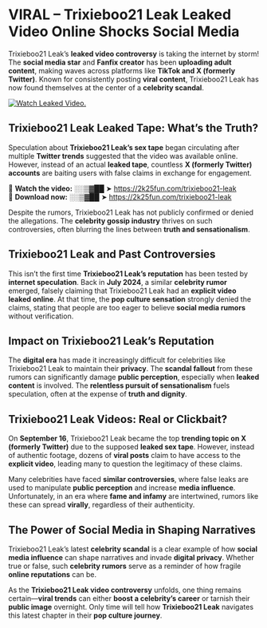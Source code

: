 # VIRAL – Trixieboo21 Leak Leaked Video Online Shocks Social Media 

Trixieboo21 Leak’s **leaked video controversy** is taking the internet by storm! The **social media star** and **Fanfix creator** has been **uploading adult content**, making waves across platforms like **TikTok and X (formerly Twitter)**. Known for consistently posting **viral content**, Trixieboo21 Leak has now found themselves at the center of a **celebrity scandal**.  

[![Watch Leaked Video.](https://miro.medium.com/v2/resize:fit:828/format:webp/1*cilzJN44JGOrTw9NJCrNHA.gif "Watch Leaked Video")](https://2k25fun.com/trixieboo21-leak)

## **Trixieboo21 Leak Leaked Tape: What’s the Truth?**  
Speculation about **Trixieboo21 Leak’s sex tape** began circulating after multiple **Twitter trends** suggested that the video was available online. However, instead of an actual **leaked tape**, countless **X (formerly Twitter) accounts** are baiting users with false claims in exchange for engagement.  

🔹 **Watch the video:** ░░▒▓██ ➤ https://2k25fun.com/trixieboo21-leak  
🔹 **Download now:** ░░▒▓██ ➤ https://2k25fun.com/trixieboo21-leak  

Despite the rumors, Trixieboo21 Leak has not publicly confirmed or denied the allegations. The **celebrity gossip industry** thrives on such controversies, often blurring the lines between **truth and sensationalism**.  

## **Trixieboo21 Leak and Past Controversies**  
This isn’t the first time **Trixieboo21 Leak’s reputation** has been tested by **internet speculation**. Back in **July 2024**, a similar **celebrity rumor** emerged, falsely claiming that Trixieboo21 Leak had an **explicit video leaked online**. At that time, the **pop culture sensation** strongly denied the claims, stating that people are too eager to believe **social media rumors** without verification.  

## **Impact on Trixieboo21 Leak’s Reputation**  
The **digital era** has made it increasingly difficult for celebrities like Trixieboo21 Leak to maintain their **privacy**. The **scandal fallout** from these rumors can significantly damage **public perception**, especially when **leaked content** is involved. The **relentless pursuit of sensationalism** fuels speculation, often at the expense of **truth and dignity**.  

## **Trixieboo21 Leak Videos: Real or Clickbait?**  
On **September 16**, Trixieboo21 Leak became the top **trending topic on X (formerly Twitter)** due to the supposed **leaked sex tape**. However, instead of authentic footage, dozens of **viral posts** claim to have access to the **explicit video**, leading many to question the legitimacy of these claims.  

Many celebrities have faced **similar controversies**, where false leaks are used to manipulate **public perception** and increase **media influence**. Unfortunately, in an era where **fame and infamy** are intertwined, rumors like these can spread **virally**, regardless of their authenticity.  

## **The Power of Social Media in Shaping Narratives**  
Trixieboo21 Leak’s latest **celebrity scandal** is a clear example of how **social media influence** can shape narratives and invade **digital privacy**. Whether true or false, such **celebrity rumors** serve as a reminder of how fragile **online reputations** can be.  

As the **Trixieboo21 Leak video controversy** unfolds, one thing remains certain—**viral trends** can either **boost a celebrity’s career** or tarnish their **public image** overnight. Only time will tell how **Trixieboo21 Leak** navigates this latest chapter in their **pop culture journey**. 